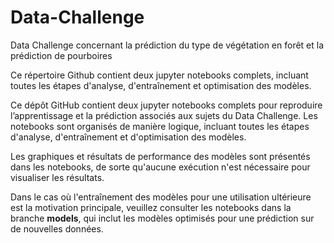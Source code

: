 # Data-Challenge
Data Challenge concernant la prédiction du type de végétation en forêt et la prédiction de pourboires

Ce répertoire Github contient deux jupyter notebooks complets, incluant toutes les étapes d'analyse, d'entraînement et optimisation des modèles. 

Ce dépôt GitHub contient deux jupyter notebooks complets pour reproduire l’apprentissage et la prédiction associés aux sujets du Data Challenge. 
Les notebooks sont organisés de manière logique, incluant toutes les étapes d'analyse, d'entraînement et d'optimisation des modèles. 

Les graphiques et résultats de performance des modèles sont présentés dans les notebooks, de sorte qu'aucune exécution n'est nécessaire pour visualiser les résultats. 

Dans le cas où l'entraînement des modèles pour une utilisation ultérieure est la motivation principale, veuillez consulter les notebooks dans la branche **models**, qui inclut les modèles optimisés pour une prédiction sur de nouvelles données.
